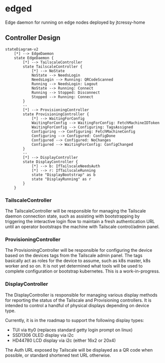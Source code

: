 # edged
Edge daemon for running on edge nodes deployed by jtcressy-home


## Controller Design

```mermaid
stateDiagram-v2
    [*] --> EdgeDaemon
    state EdgeDaemon {
        [*] --> TailscaleController
        state TailscaleController {
            [*] --> NoState
            NoState --> NeedsLogin
            NeedsLogin --> Running: QRCodeScanned
            Running --> NeedsLogin: Logout
            NoState --> Running: Connect
            Running --> Stopped: Disconnect
            Stopped --> Running: Connect
        }
        --
        [*] --> ProvisioningController
        state ProvisioningController {
            [*] --> WaitingForConfig
            WaitingForConfig --> WaitingForConfig: FetchMachineIDToken
            WaitingForConfig --> Configuring: TagsAssigned
            Configuring --> Configuring: FetchMachineConfig
            Configuring --> Configured: ConfigDone
            Configured --> Configured: NoChanges
            Configured --> WaitingForConfig: ConfigChanged
        }
        --
        [*] --> DisplayController
        state DisplayController {
            [*] --> b: IfTailscaleNeedsAuth
            [*] --> r: IfTailscaleRunning
            state "DisplayBootstrap" as b
            state "DisplayRunning" as r
        }
    }
```

### TailscaleController
The TailscaleController will be responsible for managing the Tailscale daemon connection state, such as assisting with
bootstrapping by triggering the interactive login flow to maintain a fresh authentication URL until an operator bootstraps
the machine with Tailscale control/admin panel.

### ProvisioningController
The ProvisioningController will be responsible for configuring the device based on the devices tags from the Tailscale
admin panel. The tags basically act as roles for the device to assume, such as k8s master, k8s worker and so on. It is
not yet determined what tools will be used to complete configuration or bootstrap kubernetes. This is a work-in-progress.

### DisplayController
The DisplayController is responsible for managing various display methods for reporting the status of the Tailscale and
Provisioning controllers. It is intended to control a handful of physical displays depending on device type.

Currently, it is in the roadmap to support the following display types:
- TUI via tty0 (replaces standard getty login prompt on linux)
- SSD1306 OLED display via i2c
- HD44780 LCD display via i2c (either 16x2 or 20x4)

The Auth URL exposed by Tailscale will be displayed as a QR code when possible, or standard shortened text URL otherwise.